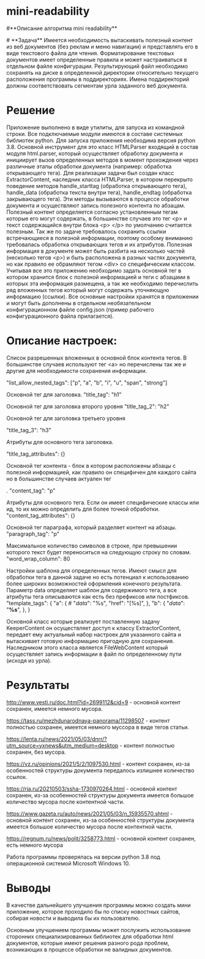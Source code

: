 # mini-readability

<p>#**Описание алгоритма mini readability**</p>
# **Задача**
Имеется необходимость вытаскивать полезный контент из веб документов (без реклам и меню навигации) и представлять его в виде текстового файла для чтения. Форматирование текстовых документов имеет определенные правила и может настраиваться в отдельном файле конфигурации. Результирующий файл необходимо сохранять на диске в определенной директории относительно текущего расположения программы в поддиректориях. Имена поддиректорий должны соответствовать сегментам урла заданного веб документа.

# **Решение**
Приложение выполнено в виде утилиты, для запуска из командной строки. Все подключаемые модули имеются в составе системных библиотек python. Для запуска приложения необходима версия python 3.8.
Основной инструмент для это класс HTMLParser входящий в состав модуля html.parser, который осуществляет обработку документа и инициирует вызов определенных методов в момент
прохождения через различные этапы обработки документа (например: обработка открывающего тега).
Для реализации задачи был создан класс ExtractorContent, наследник класса HTMLParser, в котором перекрыто поведение методов handle_starttag (обработка открывающего тега), handle_data (обработка текста внутри тега), handle_endtag (обработка закрывающего тега). Эти методы вызываются в процессе обработки документа и осуществляют запись полезного контента по абзацам. Полезный контент определяется согласно установленным тегам которые его могут содержать, в большинстве случаев это тег \<p> и текст содержащийся внутри блока \<p> \</p> по умолчанию считается полезным.
Так же по задаче требовалось сохранить ссылки встречающиеся в полезной информации, поэтому особому вниманию требовалась обработка открывающих тегов и их атрибутов. Полезная информация в документе может быть разбита на несколько частей (несколько тегов \<p>) и быть расположена в разных частях документа, но как правило ее обрамляют тегом \<div> со специфическим классом. Учитывая все это приложению необходимо задать основной тег в котором хранится блок с полезной информацией и теги с абзацами в которых эта информация размещена, а так же необходимо перечислить ряд вложенных тегов который могут содержать уточняющую информацию (ссылки).
Все основные настройки хранятся в приложении и могут быть дополнены в отдельном необязательном конфигурационном файле config.json (пример рабочего конфигурационного файла прилагается).

# **Описание настроек:**

Список разрешенных вложенных в основной блок контента тегов.
В большинстве случаев используют тег \<a> но перечислены так же и другие для необходимости сохранения информации.

"list_allow_nested_tags": ["p", "a", "b", "i", "u", "span", "strong"]

Основной тег для заголовка.
"title_tag": "h1"

Основной тег для заголовка второго уровня
"title_tag_2": "h2"

Основной тег для заголовка третьего уровня

"title_tag_3": "h3"

Атрибуты для основного тега заголовка.

"title_tag_attributes": {}

Основной тег контента - блок в котором расположены абзацы с полезной информацией, как правило он специфичен для каждого сайта но в большинстве случаев актуален тег <p>.
"content_tag": "p"

Атрибуты для основного тега. Если он имеет специфические классы или ид, то их можно определить для более точной обработки.
"content_tag_attributes": {}

Основной тег параграфа, который разделяет контент на абзацы.
"paragraph_tag": "p"

Максимальное количество символов в строке, при превышении которого текст будет переноситься на следующую строку по словам.
"word_wrap_column": 80

Настройки шаблона для определенных тегов. Имеют смысл для обработки тега <a> в данной задаче но есть потенциал к использованию более широких возможностей оформления конечного результата. Параметр data определяет шаблон для содержимого тега, а все атрибуты тега описываются как есть без префиксов или постфиксов.
"template_tags": {
    "a": {
        #
        "_data_": "%s",
        "href": "[%s]",
    },
    "b": {
        "_data_": "**%s**",
    },
}


Основной класс которые реализует поставленную задачу KeeperContent он осуществляет доступ к классу ExtractorContent, передает ему актуальный набор настроек для указанного сайта и вытаскивает готовую информацию пригодную для сохранения. Наследником этого класса является FileWebContent который осуществляет запись информации в файл по определенному пути (исходя из урла).

# **Результаты**
http://www.vesti.ru/doc.html?id=2699112&cid=9 - основной контент сохранен, имеется немного мусора.

https://tass.ru/mezhdunarodnaya-panorama/11298507 - контент полностью сохранен, имеется немного муссора
в виде тегов статьи.

https://lenta.ru/news/2021/05/03/dnrr/?utm_source=yxnews&utm_medium=desktop - контент полностью сохранен,
без мусора.

https://vz.ru/opinions/2021/5/2/1097530.html - контент сохранен, из-за особенностей структуры документа
передалось излишнее количество ссылок.

https://ria.ru/20210503/ssha-1730970264.html - основной контент сохранен, из-за особенностей
структуры документа имеется большое количество мусора после контентной части.

https://www.gazeta.ru/auto/news/2021/05/03/n_15935570.shtml - основной контент сохранен, из-за особенностей
структуры документа имеется большое количество мусора после контентной части.

https://regnum.ru/news/polit/3258773.html - основной контент сохранен, есть немного мусора

Работа программы проверялась на версии python 3.8 под операционной системой Microsoft Windows 10.

# **Выводы**
В качестве дальнейшего улучшения программы можно создать мини приложение, которое проходило бы по списку новостных сайтов, собирая новости и выводила бы их пользователю.

Основным улучшением программы может послужить использование сторонних специализированных библиотек для обработки html документов, которые имеют решения разного рода проблем, возникающих в процессе обработки не валидных документов.
